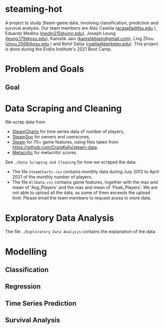 # steaming-hot
A project to study Steam game data, involving classification, prediction and survival analysis. Our team members are Alex Casella (acasella@fsu.edu
), Eduardo Medina (medin215@umn.edu), Joseph Leung (leung.179@osu.edu), Kanishk Jain (kanishkbjain@gmail.com), Ling Zhou (zhou.2568@osu.edu
) and Rohit Satija (rsatija@berkeley.edu). This project is done during the Erdős Institute's 2021 Boot Camp.

# Problem and Goals

## Goal

# Data Scraping and Cleaning

We scrap data from 
- [SteamCharts](https://steamcharts.com/) for time series data of number of players, 
- [SteamSpy](https://steamspy.com/) for owners and userscores, 
- [Steam](https://store.steampowered.com/) for 70+ game features, using files taken from https://github.com/CraigKelly/steam-data.
- [Metacritic](https://www.metacritic.com/) for metacritic scores.

See ``./Data Scraping and Cleaning`` for how we scraped the data. 
- The file `SteamCharts.csv` contains monthly data during July 2012 to April 2021 of the monthly number of players.
- The file `AllData.csv` contains game features, together with the max and mean of 'Avg_Players' and the max and mean of 'Peak_Players'.
We are not able to upload all the data, as some of them exceeds the upload limit. Please email the team members to request acess to more data. 

# Exploratory Data Analysis

The file ``./Exploratory Data Analysis`` contains the explanation of the data 


# Modelling

## Classification

## Regression

## Time Series Prediction

## Survival Analysis
